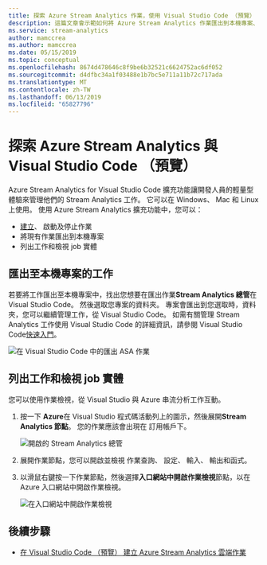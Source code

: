 ```yaml
---
title: 探索 Azure Stream Analytics 作業，使用 Visual Studio Code （預覽）
description: 這篇文章會示範如何將 Azure Stream Analytics 作業匯出到本機專案、 列出工作和檢視 job 實體。
ms.service: stream-analytics
author: mamccrea
ms.author: mamccrea
ms.date: 05/15/2019
ms.topic: conceptual
ms.openlocfilehash: 8674d478646c8f9be6b32521c6624752ac6df052
ms.sourcegitcommit: d4dfbc34a1f03488e1b7bc5e711a11b72c717ada
ms.translationtype: MT
ms.contentlocale: zh-TW
ms.lasthandoff: 06/13/2019
ms.locfileid: "65827796"
---
```

# <a name="explore-azure-stream-analytics-with-visual-studio-code-preview"></a>探索 Azure Stream Analytics 與 Visual Studio Code （預覽）

Azure Stream Analytics for Visual Studio Code 擴充功能讓開發人員的輕量型體驗來管理他們的 Stream Analytics 工作。 它可以在 Windows、 Mac 和 Linux 上使用。 使用 Azure Stream Analytics 擴充功能中，您可以：

- [建立](quick-create-vs-code.md)、 啟動及停止作業
- 將現有作業匯出到本機專案
- 列出工作和檢視 job 實體

## <a name="export-a-job-to-a-local-project"></a>匯出至本機專案的工作

若要將工作匯出至本機專案中，找出您想要在匯出作業**Stream Analytics 總管**在 Visual Studio Code。 然後選取您專案的資料夾。 專案會匯出到您選取時，資料夾，您可以繼續管理工作，從 Visual Studio Code。 如需有關管理 Stream Analytics 工作使用 Visual Studio Code 的詳細資訊，請參閱 Visual Studio Code[快速入門](quick-create-vs-code.md)。

![在 Visual Studio Code 中的匯出 ASA 作業](./media/vscode-explore-jobs/export-job.png)

## <a name="list-job-and-view-job-entities"></a>列出工作和檢視 job 實體

您可以使用作業檢視，從 Visual Studio 與 Azure 串流分析工作互動。


1. 按一下  **Azure**在 Visual Studio 程式碼活動列上的圖示，然後展開**Stream Analytics 節點**。 您的作業應該會出現在 訂用帳戶下。

   ![開啟的 Stream Analytics 總管](./media/vscode-explore-jobs/open-explorer.png)

2. 展開作業節點，您可以開啟並檢視 作業查詢、 設定、 輸入、 輸出和函式。 

3. 以滑鼠右鍵按一下作業節點，然後選擇**入口網站中開啟作業檢視**節點，以在 Azure 入口網站中開啟作業檢視。

   ![在入口網站中開啟作業檢視](./media/vscode-explore-jobs/open-job-view.png)

## <a name="next-steps"></a>後續步驟

* [在 Visual Studio Code （預覽） 建立 Azure Stream Analytics 雲端作業](quick-create-vs-code.md)
